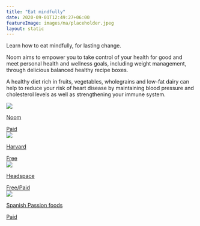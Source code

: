 ```yaml
---
title: "Eat mindfully"
date: 2020-09-01T12:49:27+06:00
featureImage: images/ma/placeholder.jpeg
layout: static
---
```


Learn how to eat mindfully, for lasting change.

Noom aims to empower you to take control of your health for good and meet personal health and wellness goals, including weight management, through delicious balanced healthy recipe boxes.

A healthy diet rich in fruits, vegetables, wholegrains and low-fat dairy can help to reduce your risk of heart disease by maintaining blood pressure and cholesterol levels as well as strengthening your immune system.

<a class="ma-link" href="https://www.noom.com/"><div class="ma-card"><div class="ma-icon"><img src ="/images/icon-pound.png"/></div><div class="ma-name"><p>Noom</p></div><div class="ma-paid-text"><span>Paid</span></div></div></a><a class="ma-link" href="https://www.health.harvard.edu/staying-healthy/8-steps-to-mindful-eating"><div class="ma-card"><div class="ma-icon"><img src ="/images/icon-check.png"/></div><div class="ma-name"><p>Harvard</p></div><div class="ma-paid-text"><span>Free</span></div></div></a><a class="ma-link" href="https://www.headspace.com/mindfulness/mindful-eating"><div class="ma-card"><div class="ma-icon"><img src ="/images/icon-check.png"/></div><div class="ma-name"><p>Headspace</p></div><div class="ma-paid-text"><span>Free/Paid</span></div></div></a><a class="ma-link" href="https://www.spanishpassionfoods.co.uk"><div class="ma-card"><div class="ma-icon"><img src ="/images/icon-pound.png"/></div><div class="ma-name"><p>Spanish Passion foods</p></div><div class="ma-paid-text"><span>Paid</span></div></div></a>  

<br/><br/>







